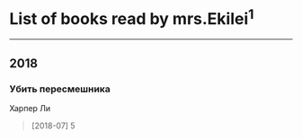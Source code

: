 # List of books read by mrs.Ekilei<sup>1</sup>
---

## 2018

### Убить пересмешника
Харпер Ли
> [2018-07] 5



